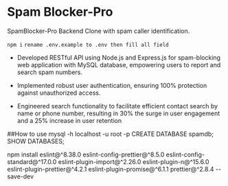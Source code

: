 # Spam Blocker-Pro

SpamBlocker-Pro Backend Clone with spam caller identification.

`npm i`
`rename .env.example to .env then fill all field`

- Developed RESTful API using Node.js and Express.js for spam-blocking web application with MySQL database,
  empowering users to report and search spam numbers.

- Implemented robust user authentication, ensuring 100% protection against unauthorized access.

- Engineered search functionality to facilitate efficient contact search by name or phone number, resulting in 30%
  the surge in user engagement and a 25% increase in user retention

##How to use
mysql -h localhost -u root -p
CREATE DATABASE spamdb;
SHOW DATABASES;

npm install eslint@^8.38.0 eslint-config-prettier@^8.5.0 eslint-config-standard@^17.0.0 eslint-plugin-import@^2.26.0 eslint-plugin-n@^15.6.0 eslint-plugin-prettier@^4.2.1 eslint-plugin-promise@^6.1.1 prettier@^2.8.4 --save-dev
